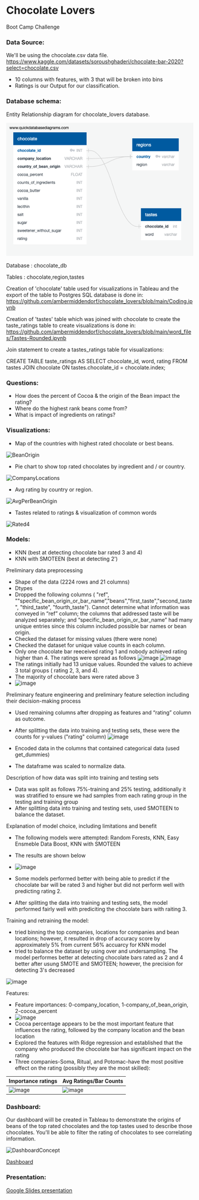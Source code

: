 # Chocolate Lovers
Boot Camp Challenge

### Data Source:
We'll be using the chocolate.csv data file.
https://www.kaggle.com/datasets/soroushghaderi/chocolate-bar-2020?select=chocolate.csv
* 10 columns with features, with 3 that will be broken into bins
* Ratings is our Output for our classification.

### Database schema:

Entity Relationship diagram for chocolate_lovers database. 

![main](resources/chocolate_lovers.png)

Database : chocolate_db

Tables : chocolate,region,tastes

Creation of 'chocolate' table used for visualizations in Tableau and the export of the table to Postgres SQL database is done in:
https://github.com/ambermiddendorf/chocolate_lovers/blob/main/Coding.ipynb

Creation of 'tastes' table which was joined with chocolate to create the taste_ratings table to create visualizations is done in:
https://github.com/ambermiddendorf/chocolate_lovers/blob/main/word_files/Tastes-Rounded.ipynb

Join statement to create a tastes_ratings table for visualizations:

CREATE TABLE taste_ratings AS
	SELECT chocolate_id, word, rating
	FROM tastes 
	JOIN chocolate ON tastes.chocolate_id = chocolate.index; 

### Questions:
* How does the percent of Cocoa & the origin of the Bean impact the rating?
* Where do the highest rank beans come from?
* What is impact of ingredients on ratings?

### Visualizations:
* Map of the countries with highest rated chocolate or best beans.

![BeanOrigin](https://user-images.githubusercontent.com/95837693/170160404-0cce849e-75bc-429b-852d-e8e98e20b790.PNG)

* Pie chart to show top rated chocolates by ingredient and / or country.

![CompanyLocations](https://user-images.githubusercontent.com/95837693/170160418-b984d22d-5c8b-4658-bfd4-aeb3b2ccfbc8.PNG)

* Avg rating by country or region.

![AvgPerBeanOrigin](https://user-images.githubusercontent.com/95837693/170160438-bffbd400-fb00-4626-af2d-8e1b010cf0eb.PNG)


* Tastes related to ratings & visualization of common words

![Rated4](https://user-images.githubusercontent.com/95837693/170157155-0f01b9d7-116d-45a3-91e3-aa2480da9bd6.png)

### Models:
* KNN (best at detecting chocolate bar rated 3 and 4)
* KNN with SMOTEEN (best at detecting 2')

Preliminary data preprocessing
* Shape of the data (2224 rows and 21 columns)
* Dtypes
* Dropped the following columns ( "ref", ""specific_bean_origin_or_bar_name”,"beans","first_taste","second_taste", "third_taste", "fourth_taste"). Cannot determine what information was conveyed in “ref” column; the columns that addressed taste will be analyzed separately; and “specific_bean_origin_or_bar_name” had many unique entries since this column included possible bar names or bean origin. 
* Checked the dataset for missing values (there were none)
* Checked the dataset for unique value counts in each column.
* Only one chocolate bar reeceived rating 1 and nobody achieved rating higher than 4. The ratings were spread as follows
![image](https://user-images.githubusercontent.com/96098938/170914879-2ff4a75f-cf6b-4aa8-8ad1-695eb8e39385.png)
![image](https://user-images.githubusercontent.com/96098938/170914926-b528be09-f6a9-4049-a920-56163fe16653.png)
* The ratings initially had 13 unique values. Rounded the values to achieve 3 total groups ( rating 2, 3, and 4).
* The majority of chocolate bars were rated above 3
* ![image](https://user-images.githubusercontent.com/96098938/170915236-5778f0da-be41-412f-b666-302fda0ffcc9.png)


 Preliminary feature engineering and preliminary feature selection including their decision-making process
* Used remaining columns after dropping as features and “rating” column as outcome. 
* After splitting the data into training and testing sets, these were the counts for y-values ("rating" column)
![image](https://user-images.githubusercontent.com/96098938/170915354-7246074f-ff11-4d37-b8d2-56dcff775daf.png)

* Encoded data in the columns that contained categorical data (used get_dummies)
* The dataframe was  scaled to normalize data. 

Description of how data was split into training and testing sets 
* Data was split as follows 75%-training and 25% testing, additionally it was stratified to ensure we had samples from each rating group in the testing and training group
* After splitting data into training and testing sets, used SMOTEEN to balance the dataset.
 
Explanation of model choice, including limitations and benefit
* The following  models were attempted: Random Forests, KNN, Easy Ensmeble Data Boost, KNN with SMOTEEN
* The results are shown below
* ![image](https://user-images.githubusercontent.com/96098938/170915607-dfcb58c1-913b-4ae9-b435-52ccbccd9690.png)

* Some models performed better with being able to predict if the chocolate bar will be rated 3 and higher but did not perform well with predicting rating 2. 

* After splitting the data into training and testing sets, the model performed fairly well with prediciting the chocolate bars with raiting 3. 


Training and retraining the model:
* tried binning the top companies, locations for companies and bean locations; however, it resulted in drop of accuracy score by approximately 5% from current 56% accuarcy for KNN model
* tried to balance the dataset by using over and undersampling. The model performes better at detecting chocolate bars rated as 2 and 4 better after usung SMOTE and SMOTEEN; however, the precision for detecting 3's decreased

![image](https://user-images.githubusercontent.com/96098938/171998332-02726036-25ab-4e75-9fb9-4575196d5db3.png)

Features:
* Feature importances: 0-company_location, 1-company_of_bean_origin, 2-cocoa_percent
* ![image](https://user-images.githubusercontent.com/96098938/169912873-739066b7-da8b-4a50-ab47-658fb0c64846.png)
* Cocoa percentage appears to be the most important feature that influences the rating, followed by the company location and the bean location
* Explored the features with Ridge regression and established that the company who produced the chocolate bar has significant impact on the rating
* Three companies-Soma, Ritual, and Potomac-have the most positive effect on the rating (possibly they are the most skilled):

|Importance ratings                                                   | Avg Ratings/Bar Counts|
|-------------------------------------------------------------------- |-----------------------| 
|![image](https://user-images.githubusercontent.com/96098938/171998615-585a71d8-3045-497a-b86d-b175cd7438d5.png)|![image](https://user-images.githubusercontent.com/96098938/171998636-ccbe289a-019b-4682-94e5-42d0de8c5fe5.png)|

### Dashboard:

Our dashboard wiill be created in Tableau to demonstrate the origins of beans of the top rated chocolates and the top tastes used to describe those chocolates. You'll be able to filter the rating of chocolates to see correlating information.

![DashboardConcept](https://user-images.githubusercontent.com/95837693/171538039-2054d1a0-79c9-4d66-92ba-0b1f6e12ddbe.PNG)

[Dashboard](https://public.tableau.com/app/profile/amber.middendorf/viz/Chocolate_Lovers_Maps/ChocolateStory?publish=yes)

### Presentation:
[Google Slides presentation](https://docs.google.com/presentation/d/1te5ZXxZTKd96h4kvXEQcbKajDS40BcD1Jgh-bilh2kU/edit#slide=id.g12a98ee664f_0_1)
